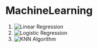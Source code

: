 # MachineLearning
1. ![Linear Regression](https://github.com/ShankarDhandapani/MachineLearning/blob/master/Linear%20Regression.ipynb)
2. ![Logistic Regression](https://github.com/ShankarDhandapani/MachineLearning/blob/master/Logistic%20Regression%20-%20Titanic%20data.ipynb)
3. ![KNN Algorithm](https://github.com/ShankarDhandapani/MachineLearning/blob/master/KNN.ipynb)
